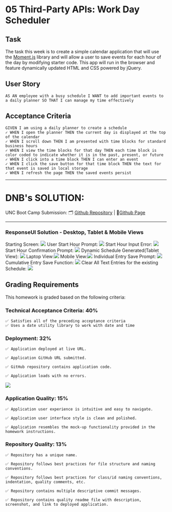 # 05 Third-Party APIs: Work Day Scheduler

## Task

The task this week is to create a simple calendar application that will use the [Moment.js](https://momentjs.com/) library and will allow a user to save events for each hour of the day by modifying starter code. This app will run in the browser and feature dynamically updated HTML and CSS powered by jQuery.

## User Story

```
AS AN employee with a busy schedule I WANT to add important events to a daily planner SO THAT I can manage my time effectively
```

## Acceptance Criteria

```
GIVEN I am using a daily planner to create a schedule
✓ WHEN I open the planner THEN the current day is displayed at the top of the calendar
✓ WHEN I scroll down THEN I am presented with time blocks for standard business hours
✓ WHEN I view the time blocks for that day THEN each time block is color coded to indicate whether it is in the past, present, or future
✓ WHEN I click into a time block THEN I can enter an event
✓ WHEN I click the save button for that time block THEN the text for that event is saved in local storage
✓ WHEN I refresh the page THEN the saved events persist
```
--------------------------------
# DNB's SOLUTION: 
UNC Boot Camp Submission: 🗂️ [Github Repository](https://github.com/DionneNoellaBarretto/05-Hourly_Workday_Scheduler-using_jQuery) | 📄[Github Page](https://dionnenoellabarretto.github.io/05-Hourly_Workday_Scheduler-using_jQuery/)

--------------------------------
### ResponseUI Solution - Desktop, Tablet & Mobile Views
Starting Screen: <img src= "./Assets/images/StarterScreen.png">
User Start Hour Prompt: <img src= "./Assets/images/UserStartHourPrompt.png">
Start Hour Input Error: <img src= "./Assets/images/StartHourInputError.png">
Start Hour Confirmation Prompt: <img src= "./Assets/images/StartHourInputConfirmation.png">
Dynamic Schedule Generated(Tablet View): <img src= "./Assets/images/ScheduleScreen(TabletView).png">
Laptop View:<img src= "./Assets/images/LaptopView.png">
Mobile View:<img src= "./Assets/images/MobileView.png">
Individual Entry Save Prompt: <img src= "./Assets/images/IndividualSavePrompt.png">
Cumulative Entry Save Function: <img src= "./Assets/images/AddButton.png">
Clear All Text Entries for the existing Schedule: <img src= "./Assets/images/DeleteEntriesforExistingSchedule(ClearAllText).png">


## Grading Requirements

This homework is graded based on the following criteria: 

### Technical Acceptance Criteria: 40%

```
✅ Satisfies all of the preceding acceptance criteria
✅ Uses a date utility library to work with date and time
```

### Deployment: 32%

```
✅ Application deployed at live URL.

✅ Application GitHub URL submitted.

✅ GitHub repository contains application code.

✅ Application loads with no errors.
```
<img src= "./Assets/images/NoErrorsOnPageLoad.png">

### Application Quality: 15%
```
✅ Application user experience is intuitive and easy to navigate.

✅ Application user interface style is clean and polished.

✅ Application resembles the mock-up functionality provided in the homework instructions.
```

### Repository Quality: 13%

```
✅ Repository has a unique name.

✅ Repository follows best practices for file structure and naming conventions.

✅ Repository follows best practices for class/id naming conventions, indentation, quality comments, etc.

✅ Repository contains multiple descriptive commit messages.

✅ Repository contains quality readme file with description, screenshot, and link to deployed application.
```
